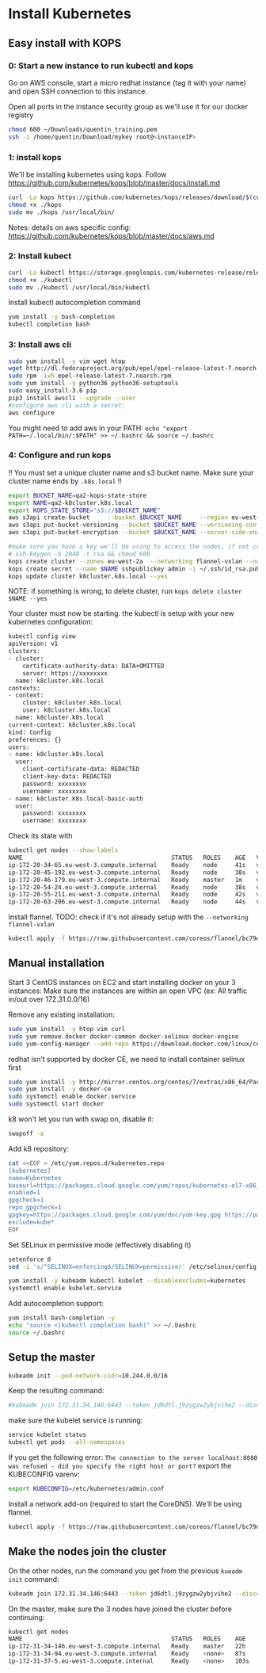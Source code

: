 # Install Kubernetes

## Easy install with KOPS

### 0: Start a new instance to run kubectl and kops

Go on AWS console, start a micro redhat instance (tag it with your name) and open SSH connection to this instance.

Open all ports in the instance security group as we'll use it for our docker registry

```bash
chmod 600 ~/Downloads/quentin_training.pem
ssh -i /home/quentin/Download/mykey root@<instanceIP>
``` 

### 1: install kops
We'll be installing kubernetes using kops. Follow https://github.com/kubernetes/kops/blob/master/docs/install.md

```bash
curl -Lo kops https://github.com/kubernetes/kops/releases/download/$(curl -s https://api.github.com/repos/kubernetes/kops/releases/latest | grep tag_name | cut -d '"' -f 4)/kops-linux-amd64
chmod +x ./kops
sudo mv ./kops /usr/local/bin/
```
Notes: details on aws specific config: https://github.com/kubernetes/kops/blob/master/docs/aws.md

### 2: Install kubect

```bash
curl -Lo kubectl https://storage.googleapis.com/kubernetes-release/release/$(curl -s https://storage.googleapis.com/kubernetes-release/release/stable.txt)/bin/darwin/amd64/kubectl
chmod +x ./kubectl
sudo mv ./kubectl /usr/local/bin/kubectl
```
Install kubectl autocompletion command 
```bash
yum install -y bash-completion
kubectl completion bash
```
### 3: Install aws cli


```bash
sudo yum install -y vim wget htop
wget http://dl.fedoraproject.org/pub/epel/epel-release-latest-7.noarch.rpm
sudo rpm -ivh epel-release-latest-7.noarch.rpm
sudo yum install -y python36 python36-setuptools
sudo easy_install-3.6 pip
pip3 install awscli --upgrade --user
#configure aws cli with a secret:
aws configure
```
You might need to add aws in your PATH: `echo "export PATH=~/.local/bin/:$PATH" >> ~/.bashrc && source ~/.bashrc`

### 4: Configure and run kops

!! You must set a unique cluster name and s3 bucket name. Make sure your cluster name ends by `.k8s.local` !!

```bash
export BUCKET_NAME=qa2-kops-state-store
export NAME=qa2-k8cluster.k8s.local
export KOPS_STATE_STORE="s3://$BUCKET_NAME"
aws s3api create-bucket     --bucket $BUCKET_NAME     --region eu-west-2  --create-bucket-configuration LocationConstraint=eu-west-2
aws s3api put-bucket-versioning --bucket $BUCKET_NAME --versioning-configuration Status=Enabled
aws s3api put-bucket-encryption --bucket $BUCKET_NAME --server-side-encryption-configuration '{"Rules":[{"ApplyServerSideEncryptionByDefault":{"SSEAlgorithm":"AES256"}}]}'

#make sure you have a key we'll be using to access the nodes, if not create it with:
# ssh-keygen -b 2048 -t rsa && chmod 600
kops create cluster --zones eu-west-2a  --networking flannel-vxlan --node-count 3 --node-size t2.medium --master-size t2.small ${NAME}
kops create secret --name $NAME sshpublickey admin -i ~/.ssh/id_rsa.pub
kops update cluster k8cluster.k8s.local --yes

```

NOTE: if something is wrong, to delete cluster, run `kops delete cluster $NAME --yes`

Your cluster must now be starting. the kubectl is setup with your new kubernetes configuration:
```bash
kubectl config view
apiVersion: v1
clusters:
- cluster:
    certificate-authority-data: DATA+OMITTED
    server: https://xxxxxxxx
  name: k8cluster.k8s.local
contexts:
- context:
    cluster: k8cluster.k8s.local
    user: k8cluster.k8s.local
  name: k8cluster.k8s.local
current-context: k8cluster.k8s.local
kind: Config
preferences: {}
users:
- name: k8cluster.k8s.local
  user:
    client-certificate-data: REDACTED
    client-key-data: REDACTED
    password: xxxxxxxx
    username: xxxxxxxx
- name: k8cluster.k8s.local-basic-auth
  user:
    password: xxxxxxxx
    username: xxxxxxxx
```
Check its state with 
```bash
kubectl get nodes --show-labels
NAME                                          STATUS   ROLES    AGE   VERSION   LABELS
ip-172-20-34-65.eu-west-3.compute.internal    Ready    node     41s   v1.11.7   beta.kubernetes.io/arch=amd64,beta.kubernetes.io/instance-type=t2.medium,beta.kubernetes.io/os=linux,failure-domain.beta.kubernetes.io/region=eu-west-3,failure-domain.beta.kubernetes.io/zone=eu-west-3a,kops.k8s.io/instancegroup=nodes,kubernetes.io/hostname=ip-172-20-34-65.eu-west-3.compute.internal,kubernetes.io/role=node,node-role.kubernetes.io/node=
ip-172-20-45-192.eu-west-3.compute.internal   Ready    node     38s   v1.11.7   beta.kubernetes.io/arch=amd64,beta.kubernetes.io/instance-type=t2.medium,beta.kubernetes.io/os=linux,failure-domain.beta.kubernetes.io/region=eu-west-3,failure-domain.beta.kubernetes.io/zone=eu-west-3a,kops.k8s.io/instancegroup=nodes,kubernetes.io/hostname=ip-172-20-45-192.eu-west-3.compute.internal,kubernetes.io/role=node,node-role.kubernetes.io/node=
ip-172-20-46-179.eu-west-3.compute.internal   Ready    master   1m    v1.11.7   beta.kubernetes.io/arch=amd64,beta.kubernetes.io/instance-type=t2.small,beta.kubernetes.io/os=linux,failure-domain.beta.kubernetes.io/region=eu-west-3,failure-domain.beta.kubernetes.io/zone=eu-west-3a,kops.k8s.io/instancegroup=master-eu-west-3a,kubernetes.io/hostname=ip-172-20-46-179.eu-west-3.compute.internal,kubernetes.io/role=master,node-role.kubernetes.io/master=
ip-172-20-54-24.eu-west-3.compute.internal    Ready    node     38s   v1.11.7   beta.kubernetes.io/arch=amd64,beta.kubernetes.io/instance-type=t2.medium,beta.kubernetes.io/os=linux,failure-domain.beta.kubernetes.io/region=eu-west-3,failure-domain.beta.kubernetes.io/zone=eu-west-3a,kops.k8s.io/instancegroup=nodes,kubernetes.io/hostname=ip-172-20-54-24.eu-west-3.compute.internal,kubernetes.io/role=node,node-role.kubernetes.io/node=
ip-172-20-55-211.eu-west-3.compute.internal   Ready    node     42s   v1.11.7   beta.kubernetes.io/arch=amd64,beta.kubernetes.io/instance-type=t2.medium,beta.kubernetes.io/os=linux,failure-domain.beta.kubernetes.io/region=eu-west-3,failure-domain.beta.kubernetes.io/zone=eu-west-3a,kops.k8s.io/instancegroup=nodes,kubernetes.io/hostname=ip-172-20-55-211.eu-west-3.compute.internal,kubernetes.io/role=node,node-role.kubernetes.io/node=
ip-172-20-63-206.eu-west-3.compute.internal   Ready    node     44s   v1.11.7   beta.kubernetes.io/arch=amd64,beta.kubernetes.io/instance-type=t2.medium,beta.kubernetes.io/os=linux,failure-domain.beta.kubernetes.io/region=eu-west-3,failure-domain.beta.kubernetes.io/zone=eu-west-3a,kops.k8s.io/instancegroup=nodes,kubernetes.io/hostname=ip-172-20-63-206.eu-west-3.compute.internal,kubernetes.io/role=node,node-role.kubernetes.io/node=
```

Install flannel. TODO: check if it's not already setup with the `--networking flannel-vxlan`
```bash
kubectl apply -f https://raw.githubusercontent.com/coreos/flannel/bc79dd1505b0c8681ece4de4c0d86c5cd2643275/Documentation/kube-flannel.yml
```

## Manual installation
Start 3 CentOS instances on EC2 and start installing docker on your 3 instances:
Make sure the instances are within an open VPC (ex: All traffic in/out over 172.31.0.0/16)

Remove any existing installation:
```bash
sudo yum install -y htop vim curl
sudo yum remove docker docker-common docker-selinux docker-engine
sudo yum-config-manager --add-repo https://download.docker.com/linux/centos/docker-ce.repo
```
redhat isn’t supported by docker CE, we need to install container selinux first
```bash
sudo yum install -y http://mirror.centos.org/centos/7/extras/x86_64/Packages/container-selinux-2.74-1.el7.noarch.rpm
sudo yum install -y docker-ce
sudo systemctl enable docker.service
sudo systemctl start docker
```

k8 won't let you run with swap on, disable it:
```bash
swapoff -a
```

Add k8 repository:
```bash
cat <<EOF > /etc/yum.repos.d/kubernetes.repo
[kubernetes]
name=Kubernetes
baseurl=https://packages.cloud.google.com/yum/repos/kubernetes-el7-x86_64
enabled=1
gpgcheck=1
repo_gpgcheck=1
gpgkey=https://packages.cloud.google.com/yum/doc/yum-key.gpg https://packages.cloud.google.com/yum/doc/rpm-package-key.gpg
exclude=kube*
EOF
```

Set SELinux in permissive mode (effectively disabling it)
```bash
setenforce 0
sed -i 's/^SELINUX=enforcing$/SELINUX=permissive/' /etc/selinux/config
```

```bash
yum install -y kubeadm kubectl kubelet --disableexcludes=kubernetes
systemctl enable kubelet.service

```
Add autocompletion support:
```bash
yum install bash-completion -y
echo "source <(kubectl completion bash)" >> ~/.bashrc
source ~/.bashrc
```

## Setup the master

```bash
kubeadm init --pod-network-cidr=10.244.0.0/16
```
Keep the resulting command:
```bash
#kubeadm join 172.31.34.146:6443 --token jd6dtl.j9zygzw2ybjvihe2 --discovery-token-ca-cert-hash sha256:30faaadf54014fc9b73f212cf7781d858eb8401e9c8721b0f675ff1d80f96cda
```
make sure the kubelet service is running:
```bash
service kubelet status
kubectl get pods --all-namespaces
```

If you get the following error:
`The connection to the server localhost:8080 was refused - did you specify the right host or port?`
export the KUBECONFIG varenv:
```bash
export KUBECONFIG=/etc/kubernetes/admin.conf
```

Install a network add-on (required to start the CoreDNS). We'll be using flannel.

```bash
kubectl apply -f https://raw.githubusercontent.com/coreos/flannel/bc79dd1505b0c8681ece4de4c0d86c5cd2643275/Documentation/kube-flannel.yml
```
 
## Make the nodes join the cluster
On the other nodes, run the command you get from the previous `kueadm init` command:
```bash
kubeadm join 172.31.34.146:6443 --token jd6dtl.j9zygzw2ybjvihe2 --discovery-token-ca-cert-hash sha256:30faaadf54014fc9b73f212cf7781d858eb8401e9c8721b0f675ff1d80f96cda
```
On the master, make sure the 3 nodes have joined the cluster before continuing:

```bash
kubectl get nodes
NAME                                          STATUS   ROLES    AGE    VERSION
ip-172-31-34-146.eu-west-3.compute.internal   Ready    master   22h    v1.13.0
ip-172-31-34-94.eu-west-3.compute.internal    Ready    <none>   87s    v1.13.1
ip-172-31-37-5.eu-west-3.compute.internal     Ready    <none>   103s   v1.13.1
```
